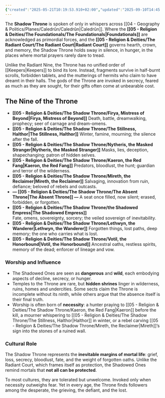 ```yaml
---
{"created":"2025-05-21T10:19:53.910+02:00","updated":"2025-09-10T14:45:46.000+02:00","cssclasses":null,"tags":null,"dg-publish":true,"permalink":"/05-religion-and-deities/the-shadow-throne/the-shadow-throne/","dgPassFrontmatter":true}
---
```


The **Shadow Throne** is spoken of only in whispers across [[04 - Geography & Politics/Planes/Caledrûn/Caledrûn\|Caledrûn]]. Where the **[[05 - Religion & Deities/The Foundationals/The Foundationals\|Foundationals]]** are acknowledged as primordial forces, and the **[[05 - Religion & Deities/The Radiant Court/The Radiant Court\|Radiant Court]]** governs hearth, crown, and memory, the Shadow Throne holds sway in silence, in hunger, in the places where mortal prayers rarely dare to tread.

Unlike the Radiant Nine, the Throne has no unified order of [[Keepers\|Keepers]] to bind its lore. Instead, fragments survive in half-burnt scrolls, forbidden tablets, and the mutterings of hermits who claim to have dreamt in their halls. The gods of the Throne are invoked in secrecy, feared as much as they are sought, for their gifts often come at unbearable cost.

## The Nine of the Throne
- **[[05 - Religion & Deities/The Shadow Throne/Firya, Mistress of Beyond\|Firya, Mistress of Beyond]]** 
  Death, battle, dreamwalking, prophecy; seer of carnage and dream-omens.
- **[[05 - Religion & Deities/The Shadow Throne/The Stillness, Halthor\|The Stillness, Halthor]]** 
  Winter, famine, mourning; the silence after the fall.
- **[[05 - Religion & Deities/The Shadow Throne/Nytheris, the Masked Stranger\|Nytheris, the Masked Stranger]]** 
  Masks, lies, deception, shapechanging; patron of hidden selves.
- **[[05 - Religion & Deities/The Shadow Throne/Kaeron, the Red Fang\|Kaeron, the Red Fang]]** 
  Predators, bloodlust, the hunt; guardian and terror of the wilderness.
- **[[05 - Religion & Deities/The Shadow Throne/Mireth, the Reclaimer\|Mireth, the Reclaimer]]**
  Salvaging, innovation from ruin, defiance; beloved of rebels and outcasts.
- **— [[05 - Religion & Deities/The Shadow Throne/The Absent Throne\|The Absent Throne]] —** 
  A seat once filled, now silent; erased, forbidden, or forgotten.
- **[[05 - Religion & Deities/The Shadow Throne/the Shadowed Empress\|The Shadowed Empress]]**  
  Fate, omens, sovereignty, sorcery; the veiled sovereign of inevitability.
- **[[05 - Religion & Deities/The Shadow Throne/Lethwyn, the Wanderer\|Lethwyn, the Wanderer]]** 
  Forgotten things, lost paths, deep memory; the one who carries what is lost.
- **[[05 - Religion & Deities/The Shadow Throne/Votil, the Honorbound\|Votil, the Honorbound]]** 
  Ancestral oaths, restless spirits, memory of the dead; enforcer of lineage and vow.

### Worship and Influence
- The Shadowed Ones are seen as **dangerous** and **wild**, each embodying aspects of decline, secrecy, or hunger.
- Temples to the Throne are rare, but **hidden shrines** linger in wilderness, ruins, homes and undercities. Some sects claim the Throne is incomplete without its ninth, while others argue that the absence itself is their final truth.
- Worship is often born of **necessity**: a hunter praying to [[05 - Religion & Deities/The Shadow Throne/Kaeron, the Red Fang\|Kaeron]] before the kill, a mourner whispering to [[05 - Religion & Deities/The Shadow Throne/The Stillness, Halthor\|Halthor]] in winter, or a rebel carving [[05 - Religion & Deities/The Shadow Throne/Mireth, the Reclaimer\|Mireth]]’s sign into the stones of a ruined wall.

### Cultural Role
The Shadow Throne represents the **inevitable margins of mortal life**: grief, loss, secrecy, bloodlust, fate, and the weight of forgotten oaths. Unlike the Radiant Court, which frames itself as protection, the Shadowed Ones remind mortals that **not all can be protected**.

To most cultures, they are tolerated but unwelcome. Invoked only when necessity outweighs fear. Yet in every age, the Throne finds followers among the desperate, the grieving, the defiant, and the lost.